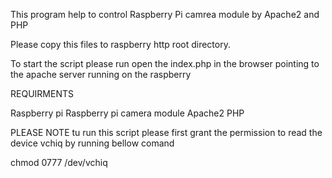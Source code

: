 This program help to control Raspberry Pi camrea module by Apache2 and PHP

Please copy this files to raspberry http root directory.

To start the script please run open the index.php in the browser pointing to the apache server running on the raspberry 

REQUIRMENTS

Raspberry pi
Raspberry pi camera module
Apache2
PHP

PLEASE NOTE 
tu run this script please first grant the permission to read the device vchiq by running bellow comand

chmod 0777 /dev/vchiq
 
